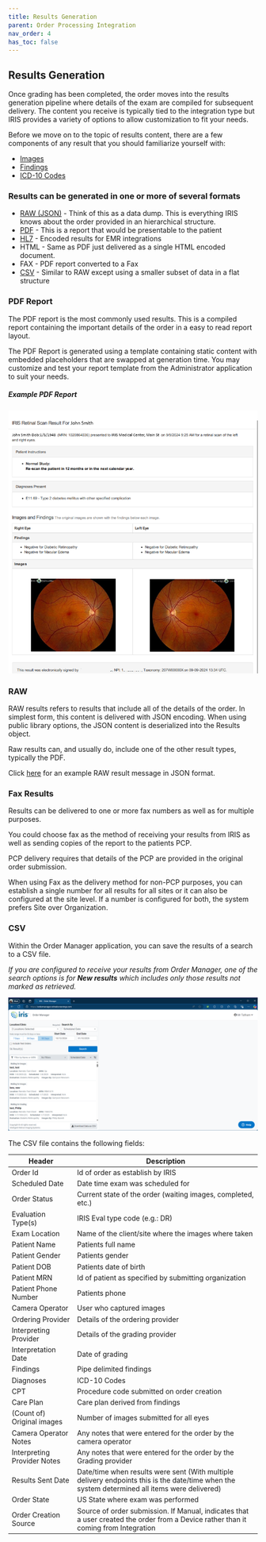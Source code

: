 ```yaml
---
title: Results Generation
parent: Order Processing Integration
nav_order: 4
has_toc: false
---
```


## Results Generation

Once grading has been completed, the order moves into the results generation pipeline where details of the exam are compiled for subsequent delivery.  The content you receive is typically tied to the integration type but IRIS provides a variety of options to allow customization to fit your needs.

Before we move on to the topic of results content, there are a few components of any result that you should familiarize yourself with:

- [Images](/integration/Results/Images/)
- [Findings](/integration/Results/Findings/)
- [ICD-10 Codes](/integration//Results/ICD10CMResults)

### Results can be generated in one or more of several formats

- [RAW (JSON)](#raw) - Think of this as a data dump.  This is everything IRIS knows about the order provided in an hierarchical structure.
- [PDF](#pdf-report) - This is a report that would be presentable to the patient
- [HL7](/integration/hl7messages/) - Encoded results for EMR integrations
- HTML - Same as PDF just delivered as a single HTML encoded document.
- FAX - PDF report converted to a Fax
- [CSV](#csv) - Similar to RAW except using a smaller subset of data in a flat structure

### PDF Report

The PDF report is the most commonly used results.  This is a compiled report containing the important details of the order in a easy to read report layout.

The PDF Report is generated using a template containing static content with embedded placeholders that are swapped at generation time.  You may customize and test your report template from the Administrator application to suit your needs.

##### Example PDF Report

![PDF Report Example](/assets/pdfreport.png)

### RAW

RAW results refers to results that include all of the details of the order.  In simplest form, this content is delivered with JSON encoding.  When using public library options, the JSON content is deserialized into the Results object.

Raw results can, and usually do, include one of the other result types, typically the PDF.

Click [here](/integration/CloudDirectResultExample.md) for an example RAW result message in JSON format.

### Fax Results

Results can be delivered to one or more fax numbers as well as for multiple purposes.  

You could choose fax as the method of receiving your results from IRIS as well as sending copies of the report to the patients PCP.

PCP delivery requires that details of the PCP are provided in the original order submission.

When using Fax as the delivery method for non-PCP purposes, you can establish a single number for all results for all sites or it can also be configured at the site level. If a number is configured for both, the system prefers Site over Organization. 

### CSV

Within the Order Manager application, you can save the results of a search to a CSV file.  

*If you are configured to receive your results from Order Manager, one of the search options is for **New results** which includes only those results not marked as retrieved.*

![Order Manager Example](/assets/OrderManagercsv.png)

The CSV file contains the following fields:

| Header | Description
| -- | --
| Order Id | Id of order as establish by IRIS 
| Scheduled Date | Date time exam was scheduled for
| Order Status  | Current state of the order (waiting images, completed, etc.)
| Evaluation Type(s)  | IRIS Eval type code (e.g.: DR)
| Exam Location	 | Name of the client/site where the images where taken
| Patient Name | Patients full name
| Patient Gender | Patients gender
| Patient DOB | Patients date of birth
| Patient MRN | Id of patient as specified by submitting organization
| Patient Phone Number | Patients phone
| Camera Operator | User who captured images
| Ordering Provider | Details of the ordering provider
| Interpreting Provider | Details of the grading provider
| Interpretation Date | Date of grading
| Findings | Pipe delimited findings
| Diagnoses	| ICD-10 Codes
| CPT | Procedure code submitted on order creation
| Care Plan	| Care plan derived from findings
| (Count of) Original images | Number of images submitted for all eyes
| Camera Operator Notes | Any notes that were entered for the order by the camera operator
| Interpreting Provider Notes | Any notes that were entered for the order by the Grading provider
| Results Sent Date | Date/time when results were sent (With multiple delivery endpoints this is the date/time when the system determined all items were delivered)
| Order State | US State where exam was performed
| Order Creation Source | Source of order submission. If Manual, indicates that a user created the order from a Device rather than it coming from Integration
